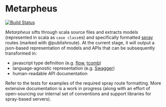 # Metarpheus

[![Build Status](https://travis-ci.org/buildo/metarpheus.svg?branch=master)](https://travis-ci.org/buildo/metarpheus)

*Metarpheus* sifts through scala source files and extracts models (represented in scala as `case class`es) and specifically formatted [spray](http://spray.io/) routes (marked with @publishroute). At the current stage, it will output a json-based representation of models and APIs that can be subsequently transformed in:

- javascript type definition (e.g. [flow](http://flowtype.org/), [tcomb](http://gcanti.github.io/tcomb/))
- language-agnostic representation (e.g. [Swagger](http://swagger.io/))
- human-readable API documentation

Refer to the tests for examples of the required spray route formatting. More extensive documentation is a work in progress (along with an effort of open-sourcing our internal set of conventions and support libraries for spray-based servers).
